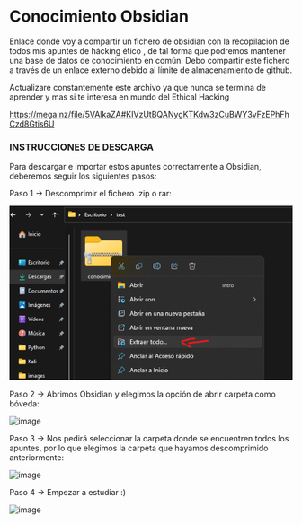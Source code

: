 # Conocimiento Obsidian
Enlace donde voy a compartir un fichero de obsidian con la recopilación de todos mis apuntes de hácking ético , de tal forma que podremos mantener una base de datos de conocimiento en común. Debo compartir este fichero a través de un enlace externo debido al límite de almacenamiento de github.

Actualizare constantemente este archivo ya que nunca se termina de aprender y mas si te interesa en mundo del Ethical Hacking

https://mega.nz/file/5VAlkaZA#KIVzUtBQANygKTKdw3zCuBWY3vFzEPhFhCzd8Gtis6U

### INSTRUCCIONES DE DESCARGA

Para descargar e importar estos apuntes correctamente a Obsidian, deberemos seguir los siguientes pasos:

Paso 1 -> Descomprimir el fichero .zip o rar:

![image](233777713-727aea0a-ec60-4b54-bf51-5b83d9eda38e.png)

Paso 2 -> Abrimos Obsidian y elegimos la opción de abrir carpeta como bóveda:

![image](https://user-images.githubusercontent.com/96432001/233777767-b510387a-be54-46d3-8b77-42aa053d91d9.png)

Paso 3 -> Nos pedirá seleccionar la carpeta donde se encuentren todos los apuntes, por lo que elegimos la carpeta que hayamos descomprimido anteriormente:

![image](https://user-images.githubusercontent.com/96432001/233777819-bc1509f0-a8e3-4a09-9d81-b3126b330316.png)

Paso 4 -> Empezar a estudiar :)

![image](https://user-images.githubusercontent.com/96432001/233777846-0d399751-6b24-4735-974c-6ea69467a69e.png)
